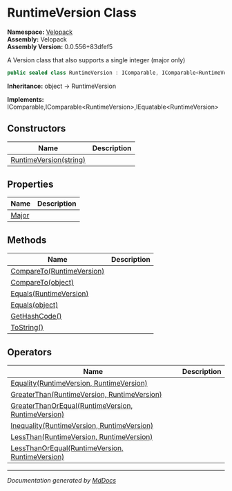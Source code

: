 ﻿<!--  
  <auto-generated>   
    The contents of this file were generated by a tool.  
    Changes to this file may be list if the file is regenerated  
  </auto-generated>   
-->

# RuntimeVersion Class

**Namespace:** [Velopack](../index.md)  
**Assembly:** Velopack  
**Assembly Version:** 0.0.556+83dfef5

A Version class that also supports a single integer (major only)

```csharp
public sealed class RuntimeVersion : IComparable, IComparable<RuntimeVersion>, IEquatable<RuntimeVersion>
```

**Inheritance:** object → RuntimeVersion

**Implements:** IComparable,IComparable\<RuntimeVersion\>,IEquatable\<RuntimeVersion\>

## Constructors

| Name                                            | Description |
| ----------------------------------------------- | ----------- |
| [RuntimeVersion(string)](constructors/index.md) |             |

## Properties

| Name                         | Description |
| ---------------------------- | ----------- |
| [Major](properties/Major.md) |             |

## Methods

| Name                                                                      | Description |
| ------------------------------------------------------------------------- | ----------- |
| [CompareTo(RuntimeVersion)](methods/CompareTo.md#comparetoruntimeversion) |             |
| [CompareTo(object)](methods/CompareTo.md#comparetoobject)                 |             |
| [Equals(RuntimeVersion)](methods/Equals.md#equalsruntimeversion)          |             |
| [Equals(object)](methods/Equals.md#equalsobject)                          |             |
| [GetHashCode()](methods/GetHashCode.md)                                   |             |
| [ToString()](methods/ToString.md)                                         |             |

## Operators

| Name                                                                                  | Description |
| ------------------------------------------------------------------------------------- | ----------- |
| [Equality(RuntimeVersion, RuntimeVersion)](operators/Equality.md)                     |             |
| [GreaterThan(RuntimeVersion, RuntimeVersion)](operators/GreaterThan.md)               |             |
| [GreaterThanOrEqual(RuntimeVersion, RuntimeVersion)](operators/GreaterThanOrEqual.md) |             |
| [Inequality(RuntimeVersion, RuntimeVersion)](operators/Inequality.md)                 |             |
| [LessThan(RuntimeVersion, RuntimeVersion)](operators/LessThan.md)                     |             |
| [LessThanOrEqual(RuntimeVersion, RuntimeVersion)](operators/LessThanOrEqual.md)       |             |

___

*Documentation generated by [MdDocs](https://github.com/ap0llo/mddocs)*
